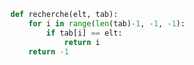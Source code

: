 ```python linenums='1'
def recherche(elt, tab):
    for i in range(len(tab)-1, -1, -1):
        if tab[i] == elt:
            return i
    return -1
```